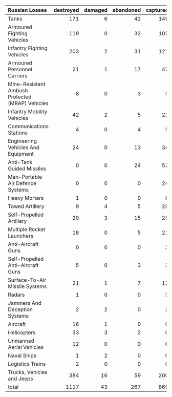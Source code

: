 | Russian Losses                                   |   destroyed |   damaged |   abandoned |   captured |   total |
|:-------------------------------------------------|------------:|----------:|------------:|-----------:|--------:|
| Tanks                                            |         171 |         6 |          42 |        149 |     368 |
| Armoured Fighting Vehicles                       |         119 |         0 |          32 |        105 |     256 |
| Infantry Fighting Vehicles                       |         203 |         2 |          31 |        121 |     357 |
| Armoured Personnel Carriers                      |          21 |         1 |          17 |         42 |      81 |
| Mine-Resistant Ambush Protected  (MRAP) Vehicles |           8 |         0 |           3 |          5 |      16 |
| Infantry Mobility Vehicles                       |          42 |         2 |           5 |         21 |      70 |
| Communications Stations                          |           4 |         0 |           4 |          5 |      13 |
| Engineering Vehicles And Equipment               |          24 |         0 |          13 |         34 |      71 |
| Anti-Tank Guided Missiles                        |           0 |         0 |          24 |         52 |      76 |
| Man-Portable Air Defence Systems                 |           0 |         0 |           0 |         24 |      24 |
| Heavy Mortars                                    |           1 |         0 |           0 |          8 |       9 |
| Towed Artillery                                  |           9 |         4 |           5 |         28 |      46 |
| Self-Propelled Artillery                         |          20 |         3 |          15 |         25 |      63 |
| Multiple Rocket Launchers                        |          18 |         0 |           5 |         21 |      44 |
| Anti-Aircraft Guns                               |           0 |         0 |           0 |          3 |       3 |
| Self-Propelled Anti-Aircraft Guns                |           5 |         0 |           3 |          3 |      11 |
| Surface-To-Air Missile Systems                   |          21 |         1 |           7 |         12 |      41 |
| Radars                                           |           1 |         0 |           0 |          3 |       4 |
| Jammers And Deception Systems                    |           2 |         2 |           0 |          2 |       6 |
| Aircraft                                         |          16 |         1 |           0 |          0 |      17 |
| Helicopters                                      |          33 |         3 |           2 |          0 |      38 |
| Unmanned Aerial Vehicles                         |          12 |         0 |           0 |          6 |      18 |
| Naval Ships                                      |           1 |         2 |           0 |          0 |       3 |
| Logistics Trains                                 |           2 |         0 |           0 |          0 |       2 |
| Trucks, Vehicles and Jeeps                       |         384 |        16 |          59 |        200 |     659 |
| total                                            |        1117 |        43 |         267 |        869 |    2296 |
